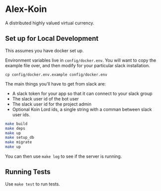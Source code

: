 # Alex-Koin

A distributed highly valued virtual currency.

## Set up for Local Development

This assumes you have docker set up.

Environment variables live in `config/docker.env`. You will want to copy the example file over, and then modify for your particular slack installation.

```
cp config/docker.env.example config/docker.env
```

The main things you'll have to get from slack are:

* A slack token for your app so that it can connect to your slack group
* The slack user id of the bot user
* The slack user id for the project admin
* Optional Koin Lord ids, a single string with a comman between slack user ids.

```sh
make build
make deps
make up
make setup_db
make migrate
make up
```

You can then use `make log` to see if the server is running.

## Running Tests

Use `make test` to run tests.
